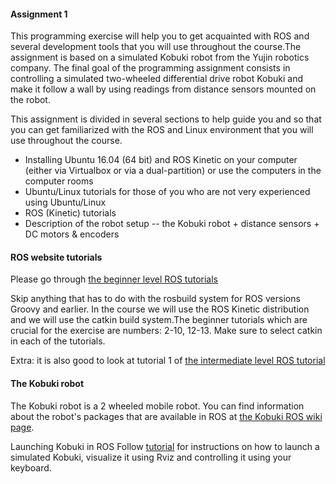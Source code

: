 #### Assignment 1
This programming exercise will help you to get acquainted with ROS and several development tools that you will use throughout the course.The assignment is based on a simulated Kobuki robot from the Yujin robotics company. The final goal of the programming assignment consists in controlling a simulated two-wheeled differential drive robot Kobuki and make it follow a wall by using readings from distance sensors mounted on the robot.

This assignment is divided in several sections to help guide you and so that you can get familiarized with the ROS and Linux environment that you will use throughout the course.
- Installing Ubuntu 16.04 (64 bit) and ROS Kinetic on your computer (either via Virtualbox or via a dual-partition) or use the computers in the computer rooms
- Ubuntu/Linux tutorials for those of you who are not very experienced using Ubuntu/Linux
- ROS (Kinetic) tutorials
- Description of the robot setup -- the Kobuki robot + distance sensors + DC motors & encoders

#### ROS website tutorials
Please go through [the beginner level ROS tutorials](http://wiki.ros.org/ROS/Tutorials)

Skip anything that has to do with the rosbuild system for ROS versions Groovy and earlier. In the course we will use the ROS Kinetic distribution and we will use the catkin build system.The beginner tutorials which are crucial for the exercise are numbers: 2-10, 12-13. Make sure to select catkin in each of the tutorials.

Extra: it is also good to look at tutorial 1 of [the intermediate level ROS tutorial](http://wiki.ros.org/ROS/Tutorials#Intermediate_Level)

#### The Kobuki robot
The Kobuki robot is a 2 wheeled mobile robot. You can find information about the robot's packages that are available in ROS at [the Kobuki ROS wiki page](http://wiki.ros.org/kobuki).

Launching Kobuki in ROS
Follow [tutorial](http://wiki.ros.org/kobuki/Tutorials/Simulated%20Kobuki%20navigation%20in%20perfect%20world) for instructions on how to launch a simulated Kobuki, visualize it using Rviz and controlling it using your keyboard.

